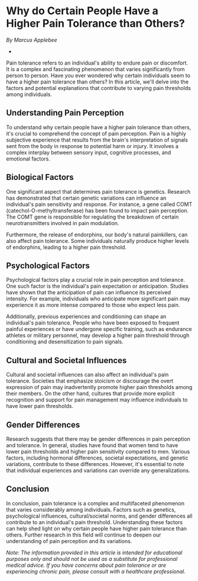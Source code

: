 # Why do Certain People Have a Higher Pain Tolerance than Others?

*By Marcus Applebee*



*

Pain tolerance refers to an individual's ability to endure pain or discomfort. It is a complex and fascinating phenomenon that varies significantly from person to person. Have you ever wondered why certain individuals seem to have a higher pain tolerance than others? In this article, we'll delve into the factors and potential explanations that contribute to varying pain thresholds among individuals.

## Understanding Pain Perception

To understand why certain people have a higher pain tolerance than others, it's crucial to comprehend the concept of pain perception. Pain is a highly subjective experience that results from the brain's interpretation of signals sent from the body in response to potential harm or injury. It involves a complex interplay between sensory input, cognitive processes, and emotional factors.

## Biological Factors

One significant aspect that determines pain tolerance is genetics. Research has demonstrated that certain genetic variations can influence an individual's pain sensitivity and response. For instance, a gene called COMT (catechol-O-methyltransferase) has been found to impact pain perception. The COMT gene is responsible for regulating the breakdown of certain neurotransmitters involved in pain modulation.

Furthermore, the release of endorphins, our body's natural painkillers, can also affect pain tolerance. Some individuals naturally produce higher levels of endorphins, leading to a higher pain threshold.

## Psychological Factors

Psychological factors play a crucial role in pain perception and tolerance. One such factor is the individual's pain expectation or anticipation. Studies have shown that the anticipation of pain can influence its perceived intensity. For example, individuals who anticipate more significant pain may experience it as more intense compared to those who expect less pain.

Additionally, previous experiences and conditioning can shape an individual's pain tolerance. People who have been exposed to frequent painful experiences or have undergone specific training, such as endurance athletes or military personnel, may develop a higher pain threshold through conditioning and desensitization to pain signals.

## Cultural and Societal Influences

Cultural and societal influences can also affect an individual's pain tolerance. Societies that emphasize stoicism or discourage the overt expression of pain may inadvertently promote higher pain thresholds among their members. On the other hand, cultures that provide more explicit recognition and support for pain management may influence individuals to have lower pain thresholds.

## Gender Differences

Research suggests that there may be gender differences in pain perception and tolerance. In general, studies have found that women tend to have lower pain thresholds and higher pain sensitivity compared to men. Various factors, including hormonal differences, societal expectations, and genetic variations, contribute to these differences. However, it's essential to note that individual experiences and variations can override any generalizations.

## Conclusion

In conclusion, pain tolerance is a complex and multifaceted phenomenon that varies considerably among individuals. Factors such as genetics, psychological influences, cultural/societal norms, and gender differences all contribute to an individual's pain threshold. Understanding these factors can help shed light on why certain people have higher pain tolerance than others. Further research in this field will continue to deepen our understanding of pain perception and its variations.

*Note: The information provided in this article is intended for educational purposes only and should not be used as a substitute for professional medical advice. If you have concerns about pain tolerance or are experiencing chronic pain, please consult with a healthcare professional.*